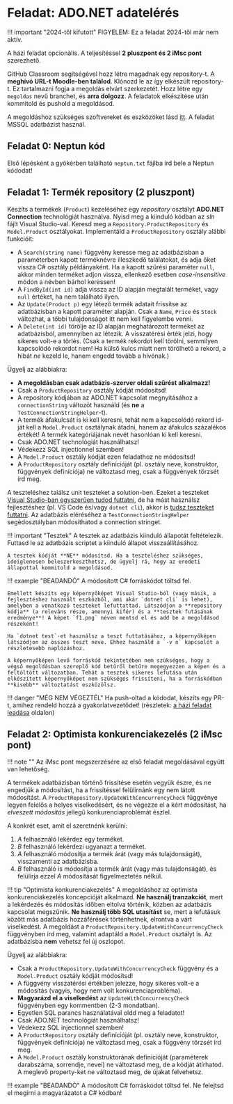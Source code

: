 # Feladat: ADO.NET adatelérés

!!! important "2024-től kifutott"
    FIGYELEM: Ez a feladat 2024-től már nem aktív.

A házi feladat opcionális. A teljesítéssel **2 pluszpont és 2 iMsc pont** szerezhető.

GitHub Classroom segítségével hozz létre magadnak egy repository-t. A **meghívó URL-t Moodle-ben találod**. Klónozd le az így elkészült repository-t. Ez tartalmazni fogja a megoldás elvárt szerkezetét. Hozz létre egy `megoldas` nevű branchet, és **arra dolgozz**. A feladatok elkészítése után kommitold és pushold a megoldásod.

A megoldáshoz szükséges szoftvereket és eszközöket lásd [itt](../index.md#szukseges-eszkozok). A feladat MSSQL adatbázist használ.

## Feladat 0: Neptun kód

Első lépésként a gyökérben található `neptun.txt` fájlba írd bele a Neptun kódodat!

## Feladat 1: Termék repository (2 pluszpont)

Készíts a termékek (`Product`) kezeléséhez egy _repository_ osztályt **ADO.NET Connection** technológiát használva. Nyisd meg a kiinduló kódban az _sln_ fájlt Visual Studio-val. Keresd meg a `Repository.ProductRepository` és `Model.Product` osztályokat. Implementáld a `ProductRepository` osztály alábbi funkcióit:

- A `Search(string name)` függvény keresse meg az adatbázisban a paraméterben kapott terméknévre illeszkedő találatokat, és adja őket vissza C# osztály példányaként. Ha a kapott szűrési paraméter `null`, akkor minden terméket adjon vissza, ellenkező esetben _case-insensitive_ módon a névben bárhol keressen!
- A `FindById(int id)` adja vissza az ID alapján megtalált terméket, vagy `null` értéket, ha nem található ilyen.
- Az `Update(Product p)` egy létező termék adatait frissítse az adatbázisban a kapott paraméter alapján. Csak a `Name`, `Price` és `Stock` változhat, a többi tulajdonságot itt nem kell figyelembe venni.
- A `Delete(int id)` törölje az ID alapján meghatározott terméket az adatbázisból, amennyiben az létezik. A visszatérési érték jelzi, hogy sikeres volt-e a törlés. (Csak a termék rekordot kell törölni, semmilyen kapcsolódó rekordot nem! Ha külső kulcs miatt nem törölhető a rekord, a hibát _ne_ kezeld le, hanem engedd tovább a hívónak.)

Ügyelj az alábbiakra:

- **A megoldásban csak adatbázis-szerver oldali szűrést alkalmazz!**
- Csak a `ProductRepository` osztály kódját módosítsd!
- A repository kódjában az ADO.NET kapcsolat megnyitásához a `connectionString` változót használd (és **ne** a `TestConnectionStringHelper`-t).
- A termék áfakulcsát is ki kell keresni, tehát nem a kapcsolódó rekord id-ját kell a `Model.Product` osztálynak átadni, hanem az áfakulcs százalékos értékét! A termék kategóriájának nevét hasonlóan ki kell keresni.
- Csak ADO.NET technológiát használhatsz!
- Védekezz SQL injectionnel szemben!
- A `Model.Product` osztály kódját ezen feladathoz ne módosítsd!
- A `ProductRepository` osztály definícióját (pl. osztály neve, konstruktor, függvények definíciója) ne változtasd meg, csak a függvények törzsét írd meg.

A teszteléshez találsz unit teszteket a solution-ben. Ezeket a teszteket [Visual Studio-ban egyszerűen tudod futtatni](https://docs.microsoft.com/en-us/visualstudio/test/run-unit-tests-with-test-explorer?view=vs-2022), de ha mást használsz fejlesztéshez (pl. VS Code és/vagy `dotnet cli`), akkor is [tudsz teszteket futtatni](https://docs.microsoft.com/en-us/dotnet/core/tools/dotnet-test). Az adatbázis eléréséhez a `TestConnectionStringHelper` segédosztályban módosíthatod a connection stringet.

!!! important "Tesztek"
    A tesztek az adatbázis kiinduló állapotát feltételezik. Futtasd le az adatbázis scriptet a kiinduló állapot visszaállításához.

    A tesztek kódját **NE** módosítsd. Ha a teszteléshez szükséges, ideiglenesen beleszerkeszthetsz, de ügyelj rá, hogy az eredeti állapottal kommitold a megoldásod.

!!! example "BEADANDÓ"
    A módosított C# forráskódot töltsd fel.

    Emellett készíts egy képernyőképet Visual Studio-ból (vagy másik, a fejlesztéshez használt eszközből, ami akár `dotnet cli` is lehet), amelyben a vonatkozó teszteket lefuttattad. Látszódjon a **repository kódja** (a releváns része, amennyi kifér) és a **tesztek futásának eredménye**! A képet `f1.png` néven mentsd el és add be a megoldásod részeként!

    Ha `dotnet test`-et használsz a teszt futtatásához, a képernyőképen látszódjon az összes teszt neve. Ehhez használd a `-v n` kapcsolót a részletesebb naplózáshoz.

    A képernyőképen levő forráskód tekintetében nem szükséges, hogy a végső megoldásban szereplő kód betűről betűre megegyezzen a képen és a feltöltött változatban. Tehát a tesztek sikeres lefutása után elkészített képernyőképet nem szükséges frissíteni, ha a forráskódban **kisebb** változtatást eszközölsz.

!!! danger "MÉG NEM VÉGEZTÉL"
    Ha push-oltad a kódodat, készíts egy PR-t, amihez rendeld hozzá a gyakorlatvezetődet! (részletek: [a házi feladat leadása](../GitHub.md) oldalon)

## Feladat 2: Optimista konkurenciakezelés (2 iMsc pont)

!!! note ""
    Az iMsc pont megszerzésére az első feladat megoldásával együtt van lehetőség.

A termékek adatbázisban történő frissítése esetén vegyük észre, és ne engedjük a módosítást, ha a frissítéssel felülírnánk egy nem látott módosítást. A `ProductRepository.UpdateWithConcurrencyCheck` függvénye legyen felelős a helyes viselkedésért, és ne végezze el a kért módosítást, ha _elveszett módosítás_ jellegű konkurenciaproblémát észlel.

A konkrét eset, amit el szeretnénk kerülni:

1. _A_ felhasználó lekérdez egy terméket.
1. _B_ felhasználó lekérdezi ugyanazt a terméket.
1. _A_ felhasználó módosítja a termék árát (vagy más tulajdonságát), visszamenti az adatbázisba.
1. _B_ felhasználó is módosítja a termék árát (vagy más tulajdonságát), és felülírja ezzel _A_ módosítását figyelmeztetés nélkül.

!!! tip "Optimista konkurenciakezelés"
    A megoldáshoz az optimista konkurenciakezelés koncepcióját alkalmazd. **Ne használj tranzakciót**, mert a lekérdezés és módosítás időben eltolva történik, közben az adatbázis kapcsolat megszűnik. **Ne használj több SQL utasítást** se, mert a lefutásuk között más adatbázis hozzáférések történhetnek, elrontva a várt viselkedést. A megoldást a `ProductRepository.UpdateWithConcurrencyCheck` függvényben írd meg, valamint adaptáld a `Model.Product` osztályt is. Az adatbázisba **nem** vehetsz fel új oszlopot.

Ügyelj az alábbiakra:

- Csak a `ProductRepository.UpdateWithConcurrencyCheck` függvény és a `Model.Product` osztály kódját módosítsd!
- A függvény visszatérési értékben jelezze, hogy sikeres volt-e a módosítás (vagyis, hogy nem volt konkurenciaprobléma).
- **Magyarázd el a viselkedést** az `UpdateWithConcurrencyCheck` függvényben egy kommentben (2-3 mondatban).
- Egyetlen SQL parancs használatával oldd meg a feladatot!
- Csak ADO.NET technológiát használhatsz!
- Védekezz SQL injectionnel szemben!
- A `ProductRepository` osztály definícióját (pl. osztály neve, konstruktor, függvények definíciója) ne változtasd meg, csak a függvény törzsét írd meg.
- A `Model.Product` osztály konstruktorának definícióját (paraméterek darabszáma, sorrendje, nevei) ne változtasd meg, de a kódját átírhatod. A meglevő property-ket ne változtasd meg, de újakat felvehetsz.

!!! example "BEADANDÓ"
    A módosított C# forráskódot töltsd fel. Ne felejtsd el megírni a magyarázatot a C# kódban!

